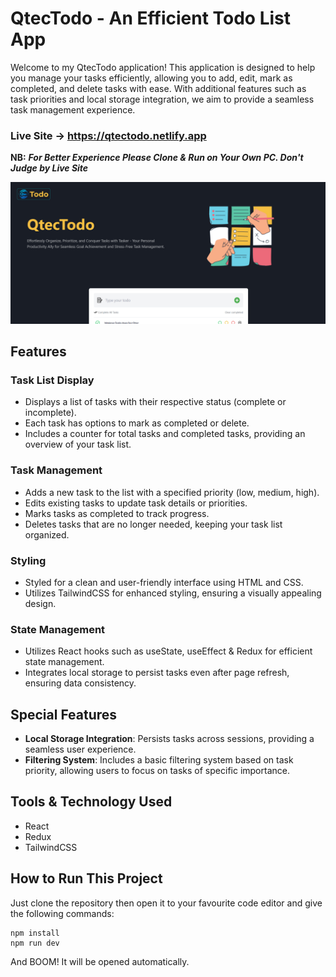 # QtecTodo - An Efficient Todo List App
Welcome to my QtecTodo application! This application is designed to help you manage your tasks efficiently, allowing you to add, edit, mark as completed, and delete tasks with ease. With additional features such as task priorities and local storage integration, we aim to provide a seamless task management experience.

### Live Site -> https://qtectodo.netlify.app
**NB:** ***For Better Experience Please Clone & Run on Your Own PC. Don't Judge by Live Site***

![alt text](image.png)

## Features

### Task List Display

- Displays a list of tasks with their respective status (complete or incomplete).
- Each task has options to mark as completed or delete.
- Includes a counter for total tasks and completed tasks, providing an overview of your task list.

### Task Management

- Adds a new task to the list with a specified priority (low, medium, high).
- Edits existing tasks to update task details or priorities.
- Marks tasks as completed to track progress.
- Deletes tasks that are no longer needed, keeping your task list organized.

### Styling

- Styled for a clean and user-friendly interface using HTML and CSS.
- Utilizes TailwindCSS for enhanced styling, ensuring a visually appealing design.

### State Management

- Utilizes React hooks such as useState, useEffect & Redux for efficient state management.
- Integrates local storage to persist tasks even after page refresh, ensuring data consistency.

## Special Features

- **Local Storage Integration**: Persists tasks across sessions, providing a seamless user experience.
- **Filtering System**: Includes a basic filtering system based on task priority, allowing users to focus on tasks of specific importance.

## Tools & Technology Used
- React
- Redux
- TailwindCSS

## How to Run This Project
Just clone the repository then open it to your favourite code editor and give the following commands:

```
npm install
npm run dev
```

And BOOM! It will be opened automatically.